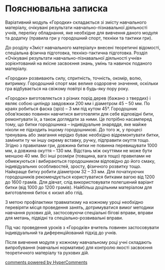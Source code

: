 <div id="hypercomments_widget" class="js-hypercomments-widget invisible"></div>

Пояснювальна записка
=============================

Варіативний модуль «Городки» складається зі змісту навчального матеріалу, очікувані результати навчально-пізнавальної діяльності учнів, переліку обладнання, яке необхідне для вивчення даного модуля та додатку (правила гри у городошний спорт, техніки та тактики гри).

До розділу «Зміст навчального матеріалу» внесені теоретичні відомості, спеціальна фізична підготовка, техніко-тактична підготовка.
Розділ «Очікувані результати навчально-пізнавальної діяльності учнів» зорієнтований на якісне засвоєння знань, умінь та навичок поданого матеріалу.

«Городки» розвивають силу, спритність, точність, окомір, волю, витримку. Городошний спорт має велике оздоровче значення, оскільки гра відбувається на свіжому повітрі в будь-яку пору року.

«Городок» виготовляється з різних порід дерев (бажано з твердих) і являє собою циліндр завдовжки 200 мм і діаметром 45 – 50 мм. По краях робиться фаска (зріз) – 3 мм під кутом 45°. Городошник обов’язково повинен навчитися виготовляти для себе відповідні бити, ремонтувати їх, а також доглядати за ними. Це потрібно насамперед тому, що битки городошника – індивідуальне знаряддя, яке майже ніколи не підходить іншому городошникові. До того ж, у процесі тренувань або змагання нерідко буває необхідно відремонтувати битки, замінити ту чи іншу окрему вставку, ручку, підправити окуття тощо. Згідно з правилами гри, довжина битки не повинна перевищувати 1000 мм, а довжина окуття – 130 мм. Відстань між окуттями не може бути меншою 40 мм. Всі інші розміри (товщина, вага тощо) правилами не обмежуються і вибираються городошником відповідно до його смаку, індивідуальних особливостей, зросту, фізичного розвитку тощо. Найкраще битку робити діаметром 32 – 33 мм. Для початкуючих городошників рекомендується користуватися битками вагою від 1200 до 1600 грамів. Для дівчат, слід використовувати полегшений варіант битки (від 1000 до 1200 грамів). Найбільш доцільним матеріалом для виготовлення биток є кизил або глід.

З метою профілактики травматизму на кожному уроці необхідно перевіряти місця проведення занять, дотримуватися вимог методики навчання рухових дій, застосовуючи спеціальні бігові вправи, вправи для метань, підвідні та спеціально-розвивальні вправи.

Під час проведення уроків з «Городків» вчитель повинен застосовувати індивідуальний та диференційований підхід до учнів.

Після вивчення модуля у кожному навчальному році учні складають випробування (навчальні нормативи) для контролю якості засвоєння теоретичного матеріалу та рухових дій.

<div class="js-hypercomments-container">
    <a href="http://hypercomments.com" class="hc-link" title="comments widget">comments powered by HyperComments</a>
</div>
